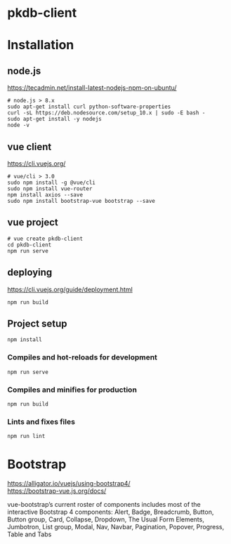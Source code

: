 # pkdb-client

# Installation
## node.js
https://tecadmin.net/install-latest-nodejs-npm-on-ubuntu/
```
# node.js > 8.x
sudo apt-get install curl python-software-properties
curl -sL https://deb.nodesource.com/setup_10.x | sudo -E bash -
sudo apt-get install -y nodejs
node -v 
```

## vue client
https://cli.vuejs.org/
```
# vue/cli > 3.0
sudo npm install -g @vue/cli
sudo npm install vue-router
npm install axios --save 
sudo npm install bootstrap-vue bootstrap --save
```

## vue project
```
# vue create pkdb-client
cd pkdb-client
npm run serve 
```

## deploying
https://cli.vuejs.org/guide/deployment.html
```
npm run build
```

## Project setup
```
npm install
```

### Compiles and hot-reloads for development
```
npm run serve
```

### Compiles and minifies for production
```
npm run build
```

### Lints and fixes files
```
npm run lint
```
# Bootstrap
https://alligator.io/vuejs/using-bootstrap4/  
https://bootstrap-vue.js.org/docs/

vue-bootstrap’s current roster of components includes most of the interactive Bootstrap 4 components: Alert, Badge, Breadcrumb, Button, Button group, Card, Collapse, Dropdown, The Usual Form Elements, Jumbotron, List group, Modal, Nav, Navbar, Pagination, Popover, Progress, Table and Tabs